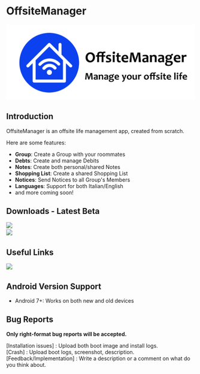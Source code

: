 # OffsiteManager
![](docs/images/github_logo.png)

## Introduction

OffsiteManager is an offsite life management app, created from scratch.

Here are some features:

- **Group**: Create a Group with your roommates
- **Debts**: Create and manage Debits
- **Notes**: Create both personal/shared Notes
- **Shopping List**: Create a shared Shopping List
- **Notices**: Send Notices to all Group's Members
- **Languages**: Support for both Italian/English
- and more coming soon!


## Downloads - Latest Beta

[![](https://img.shields.io/badge/Play%20Store-v2.018-yellow)](https://play.google.com/store/apps/details?id=com.bytethiscode.offsitemanager)
<br>
[![](https://img.shields.io/badge/Apk%20Beta-v2.018-blue)](https://github.com/ByteThisCode/OffsiteManager/releases)

## Useful Links

[![](https://img.shields.io/badge/Official-Website-brightgreen)](https://bytethiscode.com)

## Android Version Support

- Android 7+: Works on both new and old devices


## Bug Reports

**Only right-format bug reports will be accepted.**

[Installation issues] : Upload both boot image and install logs.<br>
[Crash] : Upload boot logs, screenshot, description.<br>
[Feedback/Implementation] : Write a description or a comment on what do you think about.<br>


